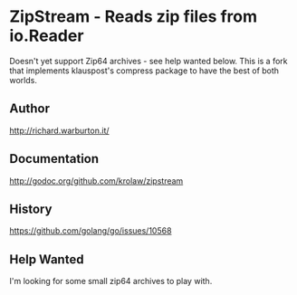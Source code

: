# ZipStream - Reads zip files from io.Reader
Doesn't yet support Zip64 archives - see help wanted below.
This is a fork that implements klauspost's compress package to have the best of both worlds.

## Author
http://richard.warburton.it/

## Documentation
http://godoc.org/github.com/krolaw/zipstream

## History
https://github.com/golang/go/issues/10568

## Help Wanted
I'm looking for some small zip64 archives to play with.
